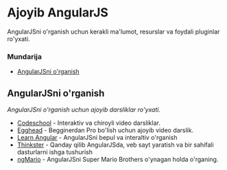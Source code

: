 # Ajoyib AngularJS

AngularJSni o'rganish uchun kerakli ma'lumot, resurslar va foydali pluginlar ro'yxati.


### Mundarija

* [AngularJSni o'rganish](#angularjsni-organish)

## AngularJSni o'rganish

*AngularJSni o'rganish uchun ajoyib darsliklar ro'yxati.*

* [Codeschool](https://www.codeschool.com/courses/shaping-up-with-angular-js) - Interaktiv va chiroyli video darsliklar.
* [Egghead](https://egghead.io/) - Begginerdan Pro bo'lish uchun ajoyib video darslik.
* [Learn Angular](http://learn-angular.org/) - AngularJSni bepul va interaltiv o'rganish
* [Thinkster](http://www.thinkster.io/)  - Qanday qilib AngularJSda, veb sayt yaratish va bir sahifali dasturlarni ishga tushurish
* [ngMario](http://karol-f.github.io/ngMario/#/home) - AngularJSni Super Mario Brothers o'ynagan holda o'rganing.

